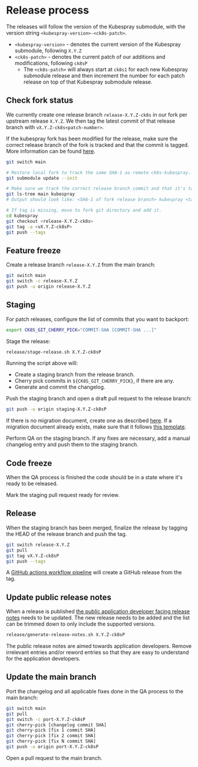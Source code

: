 # Release process

The releases will follow the version of the Kubespray submodule, with the version string `<kubespray-version>-<ck8s-patch>`.

- `<kubespray-version>` - denotes the current version of the Kubespray submodule, following `X.Y.Z`
- `<ck8s-patch>` - denotes the current patch of our additions and modifications, following `ck8sP`
  - The `<ck8s-patch>` will always start at `ck8s1` for each new Kubespray submodule release and then increment the number for each patch release on top of that Kubespray submodule release.

## Check fork status

We currently create one release branch `release-X.Y.Z-ck8s` in our fork per upstream release `X.Y.Z`.
We then tag the latest commit of that release branch with `vX.Y.Z-ck8s<patch-number>`.

If the kubespray fork has been modified for the release, make sure the correct release branch of the fork is tracked and that the commit is tagged. More information can be found [here](../docs/managing-fork.md).

```bash
git switch main

# Restore local fork to track the same SHA-1 as remote ck8s-kubespray.
git submodule update --init

# Make sure we track the correct release branch commit and that it's tagged.
git ls-tree main kubespray
# Output should look like: <SHA-1 of fork release branch> kubespray <tag>

# If tag is missing, move to fork git directory and add it.
cd kubespray
git checkout <release-X.Y.Z-ck8s>
git tag -a <vX.Y.Z-ck8sP>
git push --tags
```

## Feature freeze

Create a release branch `release-X.Y.Z` from the main branch:

```bash
git switch main
git switch -c release-X.Y.Z
git push -u origin release-X.Y.Z
```

## Staging

For patch releases, configure the list of commits that you want to backport:

```bash
export CK8S_GIT_CHERRY_PICK="COMMIT-SHA [COMMIT-SHA ...]"
```

Stage the release:

```bash
release/stage-release.sh X.Y.Z-ck8sP
```

Running the script above will:

- Create a staging branch from the release branch.
- Cherry pick commits in `${CK8S_GIT_CHERRY_PICK}`, if there are any.
- Generate and commit the changelog.

Push the staging branch and open a draft pull request to the release branch:

```bash
git push -u origin staging-X.Y.Z-ck8sP
```

If there is no migration document, create one as described [here](../migration/README.md).
If a migration document already exists, make sure that it follows [this template](../migration/template/README.md).

Perform QA on the staging branch.
If any fixes are necessary, add a manual changelog entry and push them to the staging branch.

## Code freeze

When the QA process is finished the code should be in a state where it's ready to be released.

Mark the staging pull request ready for review.

## Release

When the staging branch has been merged, finalize the release by tagging the HEAD of the release branch and push the tag.

```bash
git switch release-X.Y.Z
git pull
git tag vX.Y.Z-ck8sP
git push --tags
```

A [GitHub actions workflow pipeline](/.github/workflows/release.yml) will create a GitHub release from the tag.

## Update public release notes

When a release is published [the public application developer facing release notes](https://github.com/elastisys/compliantkubernetes/blob/main/docs/release-notes/kubespray.md) needs to be updated.
The new release needs to be added and the list can be trimmed down to only include the supported versions.

```bash
release/generate-release-notes.sh X.Y.Z-ck8sP
```

The public release notes are aimed towards application developers.
Remove irrelevant entries and/or reword entries so that they are easy to understand for the application developers.

## Update the main branch

Port the changelog and all applicable fixes done in the QA process to the main branch:

```bash
git switch main
git pull
git switch -c port-X.Y.Z-ck8sP
git cherry-pick [changelog commit SHA]
git cherry-pick [fix 1 commit SHA]
git cherry-pick [fix 2 commit SHA]
git cherry-pick [fix N commit SHA]
git push -u origin port-X.Y.Z-ck8sP
```

Open a pull request to the main branch.
